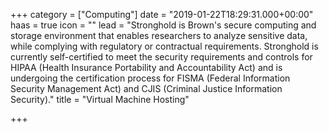 +++
category = ["Computing"]
date = "2019-01-22T18:29:31.000+00:00"
haas = true
icon = ""
lead = "Stronghold is Brown's secure computing and storage environment that enables researchers to analyze sensitive data, while complying with regulatory or contractual requirements. Stronghold is currently self-certified to meet the security requirements and controls for HIPAA (Health Insurance Portability and Accountability Act) and is undergoing the certification process for FISMA (Federal Information Security Management Act) and CJIS (Criminal Justice Information Security)."
title = "Virtual Machine Hosting"

+++
